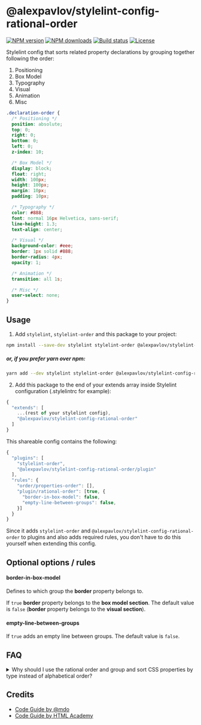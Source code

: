 # @alexpavlov/stylelint-config-rational-order

[![NPM version][version-img]][npm-url]
[![NPM downloads][downloads-img]][npm-url]
[![Build status][ci-img]][ci-url]
[![License][l-img]][l-url]

Stylelint config that sorts related property declarations by grouping together following the order:

1.  Positioning
2.  Box Model
3.  Typography
4.  Visual
5.  Animation
6.  Misc

```css
.declaration-order {
  /* Positioning */
  position: absolute;
  top: 0;
  right: 0;
  bottom: 0;
  left: 0;
  z-index: 10;

  /* Box Model */
  display: block;
  float: right;
  width: 100px;
  height: 100px;
  margin: 10px;
  padding: 10px;

  /* Typography */
  color: #888;
  font: normal 16px Helvetica, sans-serif;
  line-height: 1.3;
  text-align: center;

  /* Visual */
  background-color: #eee;
  border: 1px solid #888;
  border-radius: 4px;
  opacity: 1;

  /* Animation */
  transition: all 1s;

  /* Misc */
  user-select: none;
}
```

## Usage

1.  Add `stylelint`, `stylelint-order` and this package to your project:

```bash
npm install --save-dev stylelint stylelint-order @alexpavlov/stylelint-config-rational-order
```

##### or, if you prefer yarn over npm:

```bash
yarn add --dev stylelint stylelint-order @alexpavlov/stylelint-config-rational-order
```

2.  Add this package to the end of your extends array inside Stylelint
    configuration (.stylelintrc for example):

```javascript
{
  "extends": [
    ...(rest of your stylelint config),
    "@alexpavlov/stylelint-config-rational-order"
  ]
}
```

This shareable config contains the following:
```javascript
{
  "plugins": [
    "stylelint-order",
    "@alexpavlov/stylelint-config-rational-order/plugin"
  ],
  "rules": {
    "order/properties-order": [],
    "plugin/rational-order": [true, {
      "border-in-box-model": false,
      "empty-line-between-groups": false,
    }]
  }
}
```

Since it adds `stylelint-order` and `@alexpavlov/stylelint-config-rational-order` to plugins and also adds required rules, you don't have to do this yourself when extending this config.


## Optional options / rules

#### border-in-box-model

Defines to which group the **border** property belongs to.

If `true` **border** property belongs to the **box model section**.
The default value is `false` (**border** property belongs to the **visual section**).


#### empty-line-between-groups

If `true` adds an empty line between groups. The default value is `false`.

## FAQ

<details>
  <summary>Why should I use the rational order and group and sort CSS properties by type instead of alphabetical order?</summary>

  The pros and cons of both ways in detail:

* [Happy Potter and the Order of CSS](https://dev.to/thekashey/happy-potter-and-the-order-of-css-5ec)
* [“Outside In” — Ordering CSS Properties by Importance](https://webdesign.tutsplus.com/articles/outside-in-ordering-css-properties-by-importance--cms-21685)
</details>

## Credits

* [Code Guide by @mdo](http://codeguide.co/)
* [Code Guide by HTML Academy](https://github.com/htmlacademy/codeguide)


[npm-url]: https://www.npmjs.com/package/@alexpavlov/stylelint-config-rational-order
[downloads-img]: https://img.shields.io/npm/dt/@alexpavlov/stylelint-config-rational-order?style=flat-square
[version-img]: https://img.shields.io/npm/v/@alexpavlov/stylelint-config-rational-order?style=flat-square
[ci-url]: https://github.com/AlexPavlof/stylelint-config-rational-order/actions/workflows/npm-publish.yml
[ci-img]: https://img.shields.io/github/actions/workflow/status/AlexPavlof/stylelint-config-rational-order/npm-publish.yml?style=flat-square
[l-url]: https://www.npmjs.com/package/@alexpavlov/stylelint-config-rational-order
[l-img]: https://img.shields.io/npm/l/@alexpavlov/stylelint-config-rational-order.svg?style=flat-square

